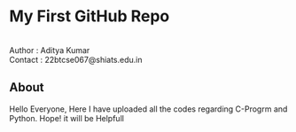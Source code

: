 <h1>My First GitHub Repo</h1>
<br>
Author : Aditya Kumar
<br>
Contact : 22btcse067@shiats.edu.in
<br>
<h2> About </h2>
<p1> Hello Everyone, Here I have uploaded all the codes regarding C-Progrm and Python. Hope! it will be Helpfull</p1>
